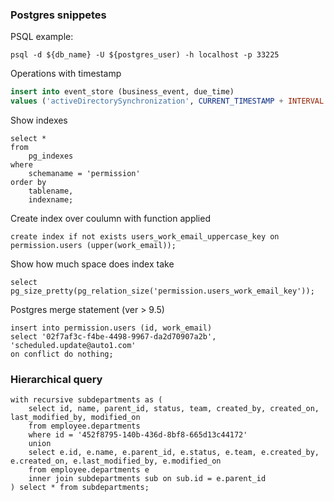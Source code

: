 ### Postgres snippetes

PSQL example:
```
psql -d ${db_name} -U ${postgres_user) -h localhost -p 33225
```

Operations with timestamp
```sql
insert into event_store (business_event, due_time)  
values ('activeDirectorySynchronization', CURRENT_TIMESTAMP + INTERVAL '100 minutes');
 ```
Show indexes
```
select * 
from
    pg_indexes
where
    schemaname = 'permission'
order by
    tablename,
    indexname;
```

Create index over coulumn with function applied
```
create index if not exists users_work_email_uppercase_key on permission.users (upper(work_email));
```

Show how much space does index take
```
select pg_size_pretty(pg_relation_size('permission.users_work_email_key'));
```

Postgres merge statement (ver > 9.5)
```
insert into permission.users (id, work_email)
select '02f7af3c-f4be-4498-9967-da2d70907a2b', 'scheduled.update@auto1.com'
on conflict do nothing;
```

### Hierarchical query
```
with recursive subdepartments as (
    select id, name, parent_id, status, team, created_by, created_on, last_modified_by, modified_on
    from employee.departments
    where id = '452f8795-140b-436d-8bf8-665d13c44172'
    union
    select e.id, e.name, e.parent_id, e.status, e.team, e.created_by, e.created_on, e.last_modified_by, e.modified_on
    from employee.departments e
    inner join subdepartments sub on sub.id = e.parent_id
) select * from subdepartments;
```
